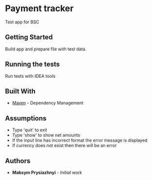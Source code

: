 # Payment tracker

Test app for BSC

## Getting Started

Build app and prepare file with test data.

## Running the tests

Run tests with IDEA tools

## Built With

* [Maven](https://maven.apache.org/) - Dependency Management

## Assumptions

* Type 'quit' to exit
* Type 'show' to show net amounts
* If the input line has incorrect format the error message is displayed 
* If currency does not exist then there will be an error

## Authors

* **Maksym Prysiazhnyi** - *Initial work*